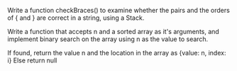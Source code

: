 Write a function checkBraces() to examine whether the pairs and the orders of { and } are correct in a string, using a Stack.

Write a function that accepts n and a sorted array as it's arguments, and implement binary search on the array using n as the value to search.

If found, return the value n and the location in the array as {value: n, index: i}
Else return null